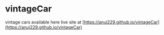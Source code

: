 vintageCar
==========

vintage cars available here 
live site at [https://anuj229.github.io/vintageCar](https://anuj229.github.io/vintageCar)
